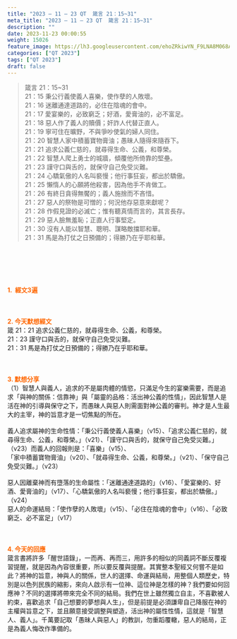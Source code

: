 ```yaml
---
title: "2023 – 11 – 23 QT  箴言 21：15~31"
meta_title: "2023 – 11 – 23 QT  箴言 21：15~31"
description: ""
date: 2023-11-23 00:00:55
weight: 15026
feature_image: https://lh3.googleusercontent.com/ehoZRkiwYN_F9LNA8M068AYxt73EavCZno-PD1cJRuf5BbSkQVUWr3gNEbt5kSs28Pb_Elg17kSrtf9ybWvojWoMV6I4tPM3vGRGDq6GkKkPdL2Gut4QAIw4-uykKUAtNiKgQKntvsU=w800
categories: ["QT 2023"]
tags: ["QT 2023"]
draft: false
---
```


<blockquote>箴言 21：15~31<br />
21：15 秉公行義使義人喜樂，使作孽的人敗壞。<br />
21：16 迷離通達道路的，必住在陰魂的會中。<br />
21：17 愛宴樂的，必致窮乏；好酒，愛膏油的，必不富足。<br />
21：18 惡人作了義人的贖價；奸詐人代替正直人。<br />
21：19 寧可住在曠野，不與爭吵使氣的婦人同住。<br />
21：20 智慧人家中積蓄寶物膏油；愚昧人隨得來隨吞下。<br />
21：21 追求公義仁慈的，就尋得生命、公義，和尊榮。<br />
21：22 智慧人爬上勇士的城牆，傾覆他所倚靠的堅壘。<br />
21：23 謹守口與舌的，就保守自己免受災難。<br />
21：24 心驕氣傲的人名叫褻慢；他行事狂妄，都出於驕傲。<br />
21：25 懶惰人的心願將他殺害，因為他手不肯做工。<br />
21：26 有終日貪得無饜的；義人施捨而不吝惜。<br />
21：27 惡人的祭物是可憎的；何況他存惡意來獻呢？<br />
21：28 作假見證的必滅亡；惟有聽真情而言的，其言長存。<br />
21：29 惡人臉無羞恥；正直人行事堅定。<br />
21：30 沒有人能以智慧、聰明、謀略敵擋耶和華。<br />
21：31 馬是為打仗之日預備的；得勝乃在乎耶和華。</blockquote><br />
&nbsp;<br />
<br />
&nbsp;<br />
<br />
<span style="color: #ff6600;"><strong>1.  經文3遍</strong></span><br />
<br />
&nbsp;<br />
<br />
<span style="color: #ff6600;"><strong>2. 今天默想經文<br />
</strong></span>箴 21：21 追求公義仁慈的，就尋得生命、公義，和尊榮。<br />
21：23 謹守口與舌的，就保守自己免受災難。<br />
21：31 馬是為打仗之日預備的；得勝乃在乎耶和華。<br />
<br />
&nbsp;<br />
<br />
<strong><span style="color: #ff6600;">3. 默想分享<br />
</span></strong>（1）智慧人與義人，追求的不是屬肉體的情慾，只滿足今生的宴樂需要，而是追求「與神的關係：信靠神」與「屬靈的品格：活出神公義的性情」，因此智慧人是活在神的引導與保守之下，而愚昧人與惡人則需面對神公義的審判。神才是人生最大的主宰，神的旨意才是一切焦點的所在。<br />
<br />
義人追求屬神的生命性情：「秉公行義使義人喜樂」（v15）、「追求公義仁慈的，就尋得生命、公義，和尊榮。」（v21）、「謹守口與舌的，就保守自己免受災難。」（v23）而義人的回報則是：「喜樂」（v15）、<br />
「家中積蓄寶物膏油」（v20）、「就尋得生命、公義，和尊榮。」（v21）、「保守自己免受災難。」（v23）<br />
<br />
惡人因離棄神而有墮落的生命屬性：「迷離通達道路的」（v16）、「愛宴樂的、好酒、愛膏油的」（v17）、「心驕氣傲的人名叫褻慢；他行事狂妄，都出於驕傲。」（v24）<br />
惡人的命運結局：「使作孽的人敗壞」（v15）、「必住在陰魂的會中」（v16）、「必致窮乏、必不富足」（v17）<br />
<br />
&nbsp;<br />
<br />
<strong style="font-size: inherit;"><span style="color: #ff6600;">4. 今天的回應<br />
</span></strong>箴言書將許多「醒世語錄」，一而再、再而三，用許多的相似的同義詞不斷反覆複習提醒，就是因為內容很重要，所以要反覆與提醒。其實整本聖經又何嘗不是如此？將神的旨意，神與人的關係，世人的選擇、命運與結局，用整個人類歷史，特別是以色列民族的縮影，來向人啟示有一位神、這位神是怎樣的神？我們要如何回應神？不同的選擇將帶來完全不同的結局。我們在世上雖然獨立自主，不喜歡被人約束，喜歡追求「自己想要的夢想與人生」，但是前提是必須謙卑自己降服在神的主權與旨意之下，並且願意接受調整與塑造，活出神的屬性性情，這就是「智慧人、義人」。千萬要記取「愚昧人與惡人」的教訓，勿重蹈覆轍，惡人的結局，正是為義人悔改作準備的。<br />
<br />
<strong style="font-size: inherit;"><span style="color: #ff6600;"> </span></strong><br />
<br />
<audio style="display: none;" controls="controls"></audio><br />
<br />
<audio style="display: none;" controls="controls"></audio><br />
<br />
<audio style="display: none;" controls="controls"></audio><br />
<br />
<audio style="display: none;" controls="controls"></audio><br />
<br />
<audio style="display: none;" controls="controls"></audio>
        